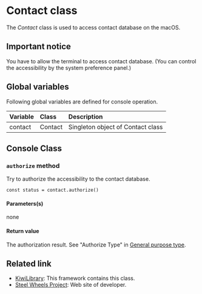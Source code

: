 # Contact class
The *Contact* class is used to access contact database on the macOS.

## Important notice
You have to allow the terminal to access contact database.
(You can control the accessibility by the system preference panel.)

## Global variables
Following global variables are defined for console operation.

|Variable   |Class    | Description                      |
|:---       |:---     |:---                              |
|contact    |Contact  |Singleton object of Contact class |

## Console Class
### `authorize` method
Try to authorize the accessibility to the contact database.
````
const status = contact.authorize()
````

#### Parameters(s)
none

#### Return value
The authorization result. See "Authorize Type" in [General purpose type](https://github.com/steelwheels/KiwiScript/blob/master/KiwiLibrary/Document/GeneralType.md).


## Related link
* [KiwiLibrary](https://github.com/steelwheels/KiwiScript/blob/master/KiwiLibrary/Document/README.md): This framework contains this class.
* [Steel Wheels Project](http://steelwheels.github.io): Web site of developer.
